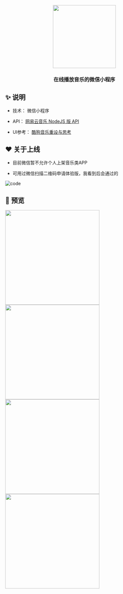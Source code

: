 <p align="center">
   <img width="200" src="http://img.coder.wang/logo.png">
</p>

<h3 align="center">在线播放音乐的微信小程序</h3>

## ✨   说明

- 技术： 微信小程序


-  API： [网易云音乐 NodeJS 版 API](https://binaryify.github.io/NeteaseCloudMusicApi/#/ "网易云音乐 NodeJS 版 API") 


-  UI参考：  [酷狗音乐重设与思考](https://www.zcool.com.cn/work/ZNDQyMzgyNDg=.html "酷狗音乐重设与思考")

## ❤️ 关于上线

- 目前微信暂不允许个人上架音乐类APP


- 可用过微信扫描二维码申请体验版，我看到后会通过的

 ![code](http://img.coder.wang/code.png)

## 🌈 预览

<div style="display:flex;flex-wrap: wrap;">
  <div><image src="http://img.coder.wang/index.png" width="300px"/></div>
  <div><image src="http://img.coder.wang/player.png" width="300px"/></div>
  <div><image src="http://img.coder.wang/songList.png" width="300px"/></div>
  <div><image src="http://img.coder.wang/hotList.png" width="300px"/></div>
</div>
